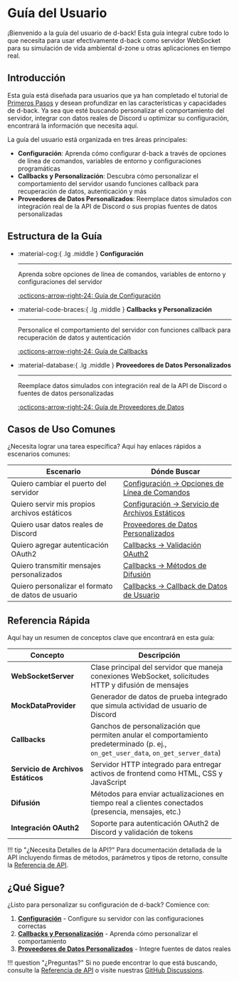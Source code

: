 # Guía del Usuario

¡Bienvenido a la guía del usuario de d-back! Esta guía integral cubre todo lo que necesita para usar efectivamente d-back como servidor WebSocket para su simulación de vida ambiental d-zone u otras aplicaciones en tiempo real.

## Introducción

Esta guía está diseñada para usuarios que ya han completado el tutorial de [Primeros Pasos](../getting-started.md) y desean profundizar en las características y capacidades de d-back. Ya sea que esté buscando personalizar el comportamiento del servidor, integrar con datos reales de Discord u optimizar su configuración, encontrará la información que necesita aquí.

La guía del usuario está organizada en tres áreas principales:

- **Configuración**: Aprenda cómo configurar d-back a través de opciones de línea de comandos, variables de entorno y configuraciones programáticas
- **Callbacks y Personalización**: Descubra cómo personalizar el comportamiento del servidor usando funciones callback para recuperación de datos, autenticación y más
- **Proveedores de Datos Personalizados**: Reemplace datos simulados con integración real de la API de Discord o sus propias fuentes de datos personalizadas

## Estructura de la Guía

<div class="grid cards" markdown>

-   :material-cog:{ .lg .middle } **Configuración**

    ---

    Aprenda sobre opciones de línea de comandos, variables de entorno y configuraciones del servidor

    [:octicons-arrow-right-24: Guía de Configuración](configuration.md)

-   :material-code-braces:{ .lg .middle } **Callbacks y Personalización**

    ---

    Personalice el comportamiento del servidor con funciones callback para recuperación de datos y autenticación

    [:octicons-arrow-right-24: Guía de Callbacks](callbacks.md)

-   :material-database:{ .lg .middle } **Proveedores de Datos Personalizados**

    ---

    Reemplace datos simulados con integración real de la API de Discord o fuentes de datos personalizadas

    [:octicons-arrow-right-24: Guía de Proveedores de Datos](custom-data-providers.md)

</div>

## Casos de Uso Comunes

¿Necesita lograr una tarea específica? Aquí hay enlaces rápidos a escenarios comunes:

| Escenario | Dónde Buscar |
|----------|---------------|
| Quiero cambiar el puerto del servidor | [Configuración → Opciones de Línea de Comandos](configuration.md#command-line-options) |
| Quiero servir mis propios archivos estáticos | [Configuración → Servicio de Archivos Estáticos](configuration.md#static-file-serving) |
| Quiero usar datos reales de Discord | [Proveedores de Datos Personalizados](custom-data-providers.md) |
| Quiero agregar autenticación OAuth2 | [Callbacks → Validación OAuth2](callbacks.md#on_validate_discord_user-callback) |
| Quiero transmitir mensajes personalizados | [Callbacks → Métodos de Difusión](callbacks.md#broadcasting-methods) |
| Quiero personalizar el formato de datos de usuario | [Callbacks → Callback de Datos de Usuario](callbacks.md#on_get_user_data-callback) |

## Referencia Rápida

Aquí hay un resumen de conceptos clave que encontrará en esta guía:

| Concepto | Descripción |
|---------|-------------|
| **WebSocketServer** | Clase principal del servidor que maneja conexiones WebSocket, solicitudes HTTP y difusión de mensajes |
| **MockDataProvider** | Generador de datos de prueba integrado que simula actividad de usuario de Discord |
| **Callbacks** | Ganchos de personalización que permiten anular el comportamiento predeterminado (p. ej., `on_get_user_data`, `on_get_server_data`) |
| **Servicio de Archivos Estáticos** | Servidor HTTP integrado para entregar activos de frontend como HTML, CSS y JavaScript |
| **Difusión** | Métodos para enviar actualizaciones en tiempo real a clientes conectados (presencia, mensajes, etc.) |
| **Integración OAuth2** | Soporte para autenticación OAuth2 de Discord y validación de tokens |

!!! tip "¿Necesita Detalles de la API?"
    Para documentación detallada de la API incluyendo firmas de métodos, parámetros y tipos de retorno, consulte la [Referencia de API](../api-reference.md).

## ¿Qué Sigue?

¿Listo para personalizar su configuración de d-back? Comience con:

1. **[Configuración](configuration.md)** - Configure su servidor con las configuraciones correctas
2. **[Callbacks y Personalización](callbacks.md)** - Aprenda cómo personalizar el comportamiento
3. **[Proveedores de Datos Personalizados](custom-data-providers.md)** - Integre fuentes de datos reales

!!! question "¿Preguntas?"
    Si no puede encontrar lo que está buscando, consulte la [Referencia de API](../api-reference.md) o visite nuestras [GitHub Discussions](https://github.com/NNTin/d-back/discussions).
